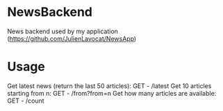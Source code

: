 # NewsBackend

News backend used by my application (https://github.com/JulienLavocat/NewsApp)

# Usage

Get latest news (return the last 50 articles): GET - /latest
Get 10 articles starting from n: GET - /from?from=n
Get how many articles are available: GET - /count
